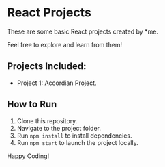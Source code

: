 # React Projects

These are some basic React projects created by *me.

Feel free to explore and learn from them!

## Projects Included:
- Project 1: Accordian Project.

## How to Run
1. Clone this repository.
2. Navigate to the project folder.
3. Run `npm install` to install dependencies.
4. Run `npm start` to launch the project locally.

Happy Coding!
